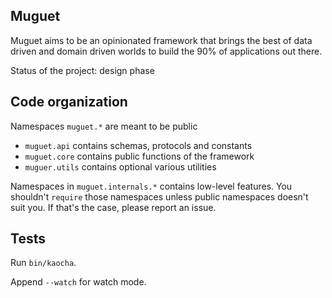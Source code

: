 ## Muguet

Muguet aims to be an opinionated framework that brings the best of data driven and domain driven worlds to build the 90%
of applications out there.

Status of the project: design phase

## Code organization

Namespaces `muguet.*` are meant to be public

- `muguet.api` contains schemas, protocols and constants
- `muguet.core` contains public functions of the framework
- `muguer.utils` contains optional various utilities

Namespaces in `muguet.internals.*` contains low-level features. You shouldn't
`require` those namespaces unless public namespaces doesn't suit you. If that's the case, please report an issue.

## Tests

Run `bin/kaocha`.

Append `--watch` for watch mode.